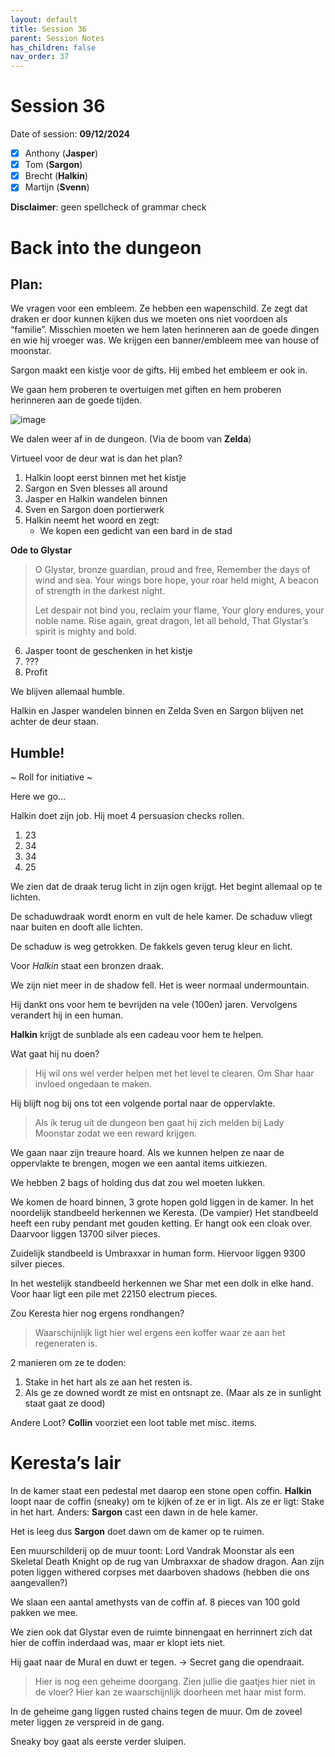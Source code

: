 ```yaml
---
layout: default
title: Session 36
parent: Session Notes
has_children: false
nav_order: 37
---
```


# Session 36

Date of session: **09/12/2024**

- [X] Anthony (**Jasper**)
- [X] Tom (**Sargon**)
- [X] Brecht (**Halkin**)
- [X] Martijn (**Svenn**)

**Disclaimer**: geen spellcheck of grammar check

# Back into the dungeon

## Plan:

We vragen voor een embleem. Ze hebben een wapenschild.
Ze zegt dat draken er door kunnen kijken dus we moeten ons niet voordoen als “familie”.
Misschien moeten we hem laten herinneren aan de goede dingen en wie hij vroeger was.
We krijgen een banner/embleem mee van house of moonstar.

Sargon maakt een kistje voor de gifts.
Hij embed het embleem er ook in.

We gaan hem proberen te overtuigen met giften en hem proberen herinneren aan de goede tijden.

![image](https://media1.tenor.com/m/8yR5420mG5YAAAAC/cute-friends.gif)

We dalen weer af in de dungeon. (Via de boom van **Zelda**)

Virtueel voor de deur wat is dan het plan?

1. Halkin loopt eerst binnen met het kistje
2. Sargon en Sven blesses all around
3. Jasper en Halkin wandelen binnen
4. Sven en Sargon doen portierwerk
5. Halkin neemt het woord en zegt:
	- We kopen een gedicht van een bard in de stad

**Ode to Glystar**

> O Glystar, bronze guardian, proud and free,
> Remember the days of wind and sea.
> Your wings bore hope, your roar held might,
> A beacon of strength in the darkest night.
> 
> Let despair not bind you, reclaim your flame,
> Your glory endures, your noble name.
> Rise again, great dragon, let all behold,
> That Glystar’s spirit is mighty and bold.

6. Jasper toont de geschenken in het kistje
7. ???
8. Profit

We blijven allemaal humble.

Halkin en Jasper wandelen binnen en Zelda Sven en Sargon blijven net achter de deur staan.
## Humble!

~ Roll for initiative ~ 

Here we go…

Halkin doet zijn job.
Hij moet 4 persuasion checks rollen.

1. 23
2. 34
3. 34
4. 25

We zien dat de draak terug licht in zijn ogen krijgt.
Het begint allemaal op te lichten.

De schaduwdraak wordt enorm en vult de hele kamer.
De schaduw vliegt naar buiten en dooft alle lichten.

De schaduw is weg getrokken.
De fakkels geven terug kleur en licht.

Voor *Halkin* staat een bronzen draak.

We zijn niet meer in de shadow fell.
Het is weer normaal undermountain.

Hij dankt ons voor hem te bevrijden na vele (100en) jaren.
Vervolgens verandert hij in een human.

**Halkin** krijgt de sunblade als een cadeau voor hem te helpen.

Wat gaat hij nu doen?

> Hij wil ons wel verder helpen met het level te clearen. Om Shar haar invloed ongedaan te maken.

Hij blijft nog bij ons tot een volgende portal naar de oppervlakte.

> Als ik terug uit de dungeon ben gaat hij zich melden bij Lady Moonstar zodat we een reward krijgen.

We gaan naar zijn treaure hoard.
Als we kunnen helpen ze naar de oppervlakte te brengen, mogen we een aantal items uitkiezen.

We hebben 2 bags of holding dus dat zou wel moeten lukken.

We komen de hoard binnen, 3 grote hopen gold liggen in de kamer.
In het noordelijk standbeeld herkennen we Keresta. (De vampier)
Het standbeeld heeft een ruby pendant met gouden ketting.
Er hangt ook een cloak over.
Daarvoor liggen 13700 silver pieces.

Zuidelijk standbeeld is Umbraxxar in human form.
Hiervoor liggen 9300 silver pieces.

In het westelijk standbeeld herkennen we Shar met een dolk in elke hand.
Voor haar ligt een pile met 22150 electrum pieces.

Zou Keresta hier nog ergens rondhangen?

> Waarschijnlijk ligt hier wel ergens een koffer waar ze aan het regeneraten is.

2 manieren om ze te doden:
1. Stake in het hart als ze aan het resten is.
2. Als ge ze downed wordt ze mist en ontsnapt ze. (Maar als ze in sunlight staat gaat ze dood)

Andere Loot?
**Collin** voorziet een loot table met misc. items.

# Keresta’s lair

In de kamer staat een pedestal met daarop een stone open coffin.
**Halkin** loopt naar de coffin (sneaky) om te kijken of ze er in ligt.
Als ze er ligt:
	Stake in het hart.
Anders:
	**Sargon** cast een dawn in de hele kamer.

Het is leeg dus **Sargon** doet dawn om de kamer op te ruimen.

Een muurschilderij op de muur toont:
Lord Vandrak Moonstar als een Skeletal Death Knight op de rug van Umbraxxar de shadow dragon.
Aan zijn poten liggen withered corpses met daarboven shadows (hebben die ons aangevallen?)

We slaan een aantal amethysts van de coffin af.
8 pieces van 100 gold pakken we mee.

We zien ook dat Glystar even de ruimte binnengaat en herrinnert zich dat hier de coffin inderdaad was, maar er klopt iets niet.

Hij gaat naar de Mural en duwt er tegen.
-> Secret gang die opendraait.

> Hier is nog een geheime doorgang. Zien jullie die gaatjes hier niet in de vloer?
> Hier kan ze waarschijnlijk doorheen met haar mist form.

In de geheime gang liggen rusted chains tegen de muur. Om de zoveel meter liggen ze verspreid in de gang.

Sneaky boy gaat als eerste verder sluipen.